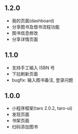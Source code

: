 ## 1.2.0
- 我的页面(dashboard)
- 分享图书及借书流程功能
- 图书信息修改
- 分享详情页面

## 1.1.0
- 支持手工输入 ISBN 号
- 下拉刷新页面
- bugfix: 输入图书备注, 登录问题

## 1.0.0

- 小程序框架(taro 2.0.2, taro-ui)
- 发现页面
- 书架页面
- 扫码添加图书
